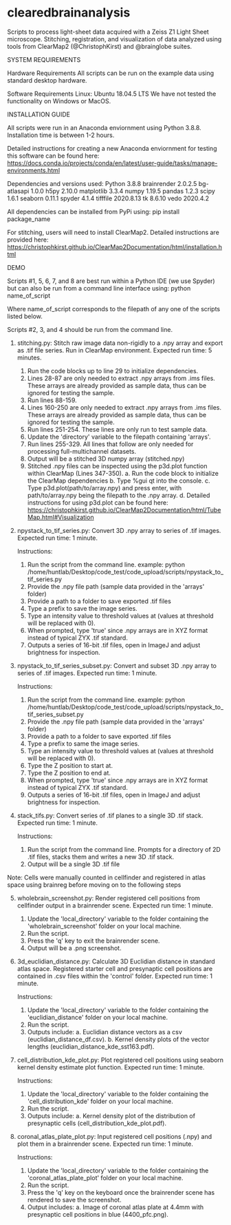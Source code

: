 # clearedbrainanalysis
Scripts to process light-sheet data acquired with a Zeiss Z1 Light Sheet microscope. 
Stitching, registration, and visualization of data analyzed using tools from ClearMap2 (@ChristophKirst) and @brainglobe suites.

SYSTEM REQUIREMENTS

Hardware Requirements
All scripts can be run on the example data using standard desktop hardware.

Software Requirements
Linux: Ubuntu 18.04.5 LTS
We have not tested the functionality on Windows or MacOS.

INSTALLATION GUIDE

All scripts were run in an Anaconda enviornment using Python 3.8.8.
Installation time is between 1-2 hours.

Detailed instructions for creating a new Anaconda enviornment for testing this software can be found here:
https://docs.conda.io/projects/conda/en/latest/user-guide/tasks/manage-environments.html

Dependencies and versions used: 
Python 3.8.8
brainrender 2.0.2.5
bg-atlasapi 1.0.0
h5py 2.10.0
matplotlib 3.3.4
numpy 1.19.5
pandas 1.2.3
scipy 1.6.1
seaborn 0.11.1
spyder 4.1.4
tifffile 2020.8.13
tk 8.6.10
vedo 2020.4.2

All dependencies can be installed from PyPi using:
pip install package_name

For stitching, users will need to install ClearMap2. Detailed instructions are provided here:
https://christophkirst.github.io/ClearMap2Documentation/html/installation.html

DEMO

Scripts #1, 5, 6, 7, and 8 are best run within a Python IDE (we use Spyder) but can also be run from a command line interface using:
python name_of_script

Where name_of_script corresponds to the filepath of any one of the scripts listed below.

Scripts #2, 3, and 4 should be run from the command line.


1. stitching.py: 
Stitch raw image data non-rigidly to a .npy array and export as .tif file series. Run in ClearMap environment.
Expected run time: 5 minutes.

	1. Run the code blocks up to line 29 to initialize dependencies.
	2. Lines 28-87 are only needed to extract .npy arrays from .ims files. These arrays are already provided as sample data, thus can be ignored for testing the sample.
	3. Run lines 88-159.
	4. Lines 160-250 are only needed to extract .npy arrays from .ims files. These arrays are already provided as sample data, thus can be ignored for testing the sample.
	5. Run lines 251-254. These lines are only run to test sample data.
	6. Update the 'directory' variable to the filepath containing 'arrays'.
	7. Run lines 255-329. All lines that follow are only needed for processing full-multichannel datasets.
	8. Output will be a stitched 3D numpy array (stitched.npy)
	9. Stitched .npy files can be inspected using the p3d.plot function within ClearMap (Lines 347-350).
		a. Run the code block to initialize the ClearMap dependencies
		b. Type %gui qt into the console.
		c. Type p3d.plot(path/to/array.npy) and press enter, with path/to/array.npy being the filepath to the .npy array.
		d. Detailed instructions for using p3d.plot can be found here:
		https://christophkirst.github.io/ClearMap2Documentation/html/TubeMap.html#Visualization

2. npystack_to_tif_series.py: 
Convert 3D .npy array to series of .tif images.
Expected run time: 1 minute.

	Instructions:
	1. Run the script from the command line.
	example: python /home/huntlab/Desktop/code_test/code_upload/scripts/npystack_to_tif_series.py
	2. Provide the .npy file path (sample data provided in the 'arrays' folder)
	3. Provide a path to a folder to save exported .tif files
	4. Type a prefix to save the image series.
	5. Type an intensity value to threshold values at (values at threshold will be replaced with 0).
	6. When prompted, type 'true' since .npy arrays are in XYZ format instead of typical ZYX .tif standard.
	7. Outputs a series of 16-bit .tif files, open in ImageJ and adjust brightness for inspection.

3. npystack_to_tif_series_subset.py: 
Convert and subset 3D .npy array to series of .tif images.
Expected run time: 1 minute.

	Instructions:
	1. Run the script from the command line.
	example: python /home/huntlab/Desktop/code_test/code_upload/scripts/npystack_to_tif_series_subset.py
	2. Provide the .npy file path (sample data provided in the 'arrays' folder)
	3. Provide a path to a folder to save exported .tif files
	4. Type a prefix to same the image series.
	5. Type an intensity value to threshold values at (values at threshold will be replaced with 0).
	6. Type the Z position to start at.
	7. Type the Z position to end at.
	8. When prompted, type 'true' since .npy arrays are in XYZ format instead of typical ZYX .tif standard.
	9. Outputs a series of 16-bit .tif files, open in ImageJ and adjust brightness for inspection.

4. stack_tifs.py: 
Convert series of .tif planes to a single 3D .tif stack.
Expected run time: 1 minute.

	Instructions:
	1. Run the script from the command line. Prompts for a directory of 2D .tif files, stacks them and writes a new 3D .tif stack.
	2. Output will be a single 3D .tif file


Note: Cells were manually counted in cellfinder and registered in atlas space using brainreg before moving on to the following steps


5. wholebrain_screenshot.py:
Render registered cell positions from cellfinder output in a brainrender scene.
Expected run time: 1 minute.

	1. Update the 'local_directory' variable to the folder containing the 'wholebrain_screenshot' folder on your local machine.
	2. Run the script.
	3. Press the 'q' key to exit the brainrender scene.
	4. Output will be a .png screenshot.


6. 3d_euclidian_distance.py: 
Calculate 3D Euclidian distance in standard atlas space. Registered starter cell and presynaptic cell positions are contained in .csv files within the 'control' folder.
Expected run time: 1 minute.

	Instructions:
	1. Update the 'local_directory' variable to the folder containing the 'euclidian_distance' folder on your local machine.
	2. Run the script.
	3. Outputs include:
	a. Euclidian distance vectors as a csv (euclidian_distance_df.csv).
	b. Kernel density plots of the vector lengths (euclidian_distance_kde_sst163.pdf).

7. cell_distribution_kde_plot.py: 
Plot registered cell positions using seaborn kernel density estimate plot function.
Expected run time: 1 minute.

	Instructions:
	1. Update the 'local_directory' variable to the folder containing the 'cell_distribution_kde' folder on your local machine.
	2. Run the script.
	3. Outputs include:
		a. Kernel density plot of the distribution of presynaptic cells (cell_distribution_kde_plot.pdf).

8. coronal_atlas_plate_plot.py: 
Input registered cell positions (.npy) and plot them in a brainrender scene.
Expected run time: 1 minute.

	Instructions:
	1. Update the 'local_directory' variable to the folder containing the 'coronal_atlas_plate_plot' folder on your local machine.
	3. Run the script.
	4. Press the 'q' key on the keyboard once the brainrender scene has rendered to save the screenshot.
	5. Output includes:
		a. Image of coronal atlas plate at 4.4mm with presynaptic cell positions in blue (4400_pfc.png).

